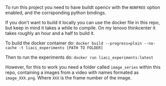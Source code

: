 To run this project you need to have buildt opencv with the ```NONFREE``` option enabled, and the corrsponding python bindings.

If you don't want to build it locally you can use the docker file in this repo, but keep in mind it takes a while to compile.
On my lenovo thinkcenter it takes roughly an hour and a half to build it.

To build the docker container do:
```docker build --progress=plain --no-cache -t liaci_experiments [PATH TO FOLDER]```

Then to run the experiments do:
```docker run liaci_experiments:latest```

However, for this to work you need a folder called ```image_series``` within this repo, containing a images from a video with names formated as ```image_XXX.png```.
Where ```XXX``` is the frame number of the image.
